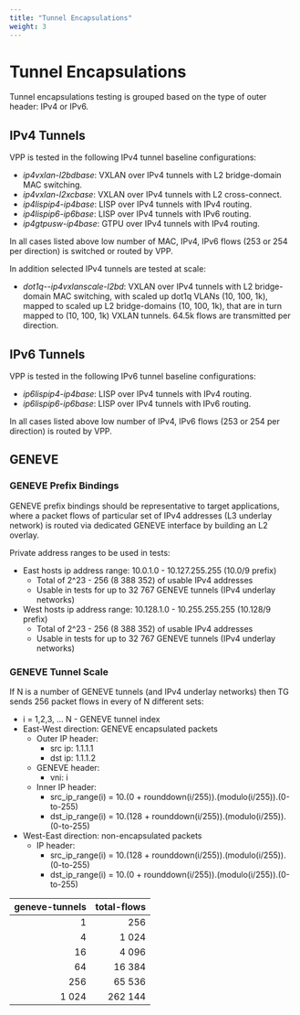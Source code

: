 ```yaml
---
title: "Tunnel Encapsulations"
weight: 3
---
```


# Tunnel Encapsulations

Tunnel encapsulations testing is grouped based on the type of outer
header: IPv4 or IPv6.

## IPv4 Tunnels

VPP is tested in the following IPv4 tunnel baseline configurations:

- *ip4vxlan-l2bdbase*: VXLAN over IPv4 tunnels with L2 bridge-domain MAC
  switching.
- *ip4vxlan-l2xcbase*: VXLAN over IPv4 tunnels with L2 cross-connect.
- *ip4lispip4-ip4base*: LISP over IPv4 tunnels with IPv4 routing.
- *ip4lispip6-ip6base*: LISP over IPv4 tunnels with IPv6 routing.
- *ip4gtpusw-ip4base*: GTPU over IPv4 tunnels with IPv4 routing.

In all cases listed above low number of MAC, IPv4, IPv6 flows (253 or 254 per
direction) is switched or routed by VPP.

In addition selected IPv4 tunnels are tested at scale:

- *dot1q--ip4vxlanscale-l2bd*: VXLAN over IPv4 tunnels with L2 bridge-
  domain MAC switching, with scaled up dot1q VLANs (10, 100, 1k),
  mapped to scaled up L2 bridge-domains (10, 100, 1k), that are in turn
  mapped to (10, 100, 1k) VXLAN tunnels. 64.5k flows are transmitted per
  direction.

## IPv6 Tunnels

VPP is tested in the following IPv6 tunnel baseline configurations:

- *ip6lispip4-ip4base*: LISP over IPv4 tunnels with IPv4 routing.
- *ip6lispip6-ip6base*: LISP over IPv4 tunnels with IPv6 routing.

In all cases listed above low number of IPv4, IPv6 flows (253 or 254 per
direction) is routed by VPP.

## GENEVE

### GENEVE Prefix Bindings

GENEVE prefix bindings should be representative to target applications, where
a packet flows of particular set of IPv4 addresses (L3 underlay network) is
routed via dedicated GENEVE interface by building an L2 overlay.

Private address ranges to be used in tests:

- East hosts ip address range: 10.0.1.0 - 10.127.255.255 (10.0/9 prefix)
  - Total of 2^23 - 256 (8 388 352) of usable IPv4 addresses
  - Usable in tests for up to 32 767 GENEVE tunnels (IPv4 underlay networks)
- West hosts ip address range: 10.128.1.0 - 10.255.255.255 (10.128/9 prefix)
  - Total of 2^23 - 256 (8 388 352) of usable IPv4 addresses
  - Usable in tests for up to 32 767 GENEVE tunnels (IPv4 underlay networks)

### GENEVE Tunnel Scale

If N is a number of GENEVE tunnels (and IPv4 underlay networks) then TG sends
256 packet flows in every of N different sets:

- i = 1,2,3, ... N - GENEVE tunnel index
- East-West direction: GENEVE encapsulated packets
  - Outer IP header:
    - src ip: 1.1.1.1
    - dst ip: 1.1.1.2
  - GENEVE header:
    - vni: i
  - Inner IP header:
    - src_ip_range(i) = 10.(0 + rounddown(i/255)).(modulo(i/255)).(0-to-255)
    - dst_ip_range(i) = 10.(128 + rounddown(i/255)).(modulo(i/255)).(0-to-255)
- West-East direction: non-encapsulated packets
  - IP header:
    - src_ip_range(i) = 10.(128 + rounddown(i/255)).(modulo(i/255)).(0-to-255)
    - dst_ip_range(i) = 10.(0 + rounddown(i/255)).(modulo(i/255)).(0-to-255)

 **geneve-tunnels** | **total-flows**
-------------------:|----------------:
 1                  | 256
 4                  | 1 024
 16                 | 4 096
 64                 | 16 384
 256                | 65 536
 1 024              | 262 144
